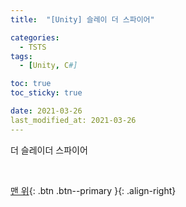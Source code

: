 ```yaml
---
title:  "[Unity] 슬레이 더 스파이어" 

categories:
  - TSTS
tags:
  - [Unity, C#]

toc: true
toc_sticky: true

date: 2021-03-26
last_modified_at: 2021-03-26
---
```

더 슬레이더 스파이어




<br>

[맨 위](#){: .btn .btn--primary }{: .align-right}